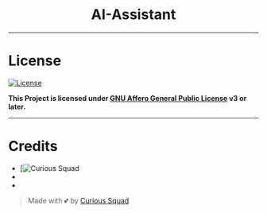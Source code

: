 <h1 align="center">
  <b>AI-Assistant</b>
</h1>

---

# License
[![License](https://www.gnu.org/graphics/agplv3-155x51.png)](LICENSE)  

**This Project is licensed under [GNU Affero General Public License](https://www.gnu.org/licenses/agpl-3.0.en.html) v3 or later.**

---

# Credits
* [![Curious Squad](https://img.shields.io/static/v1?label=Curious-Squad&message=Devs&color=critical)
*
*

> Made with 💕 by [Curious Squad](https://github.com/Curious-Squad)
